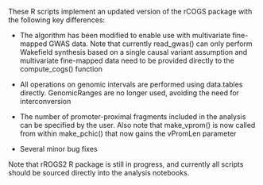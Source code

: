 These R scripts implement an updated version of the rCOGS package with the following key differences:

* The algorithm has been modified to enable use with multivariate fine-mapped GWAS data. Note that currently read_gwas() can only perform Wakefield synthesis based on a single causal variant assumption and multivariate fine-mapped data need to be provided directly to the compute_cogs() function

* All operations on genomic intervals are performed using data.tables directly. GenomicRanges are no longer used, avoiding the need for interconversion

* The number of promoter-proximal fragments included in the analysis can be specified by the user. Also note that make_vprom() is now called from within make_pchic() that now gains the vPromLen parameter

* Several minor bug fixes

Note that rROGS2 R package is still in progress, and currently all scripts should be sourced directly into the analysis notebooks.
